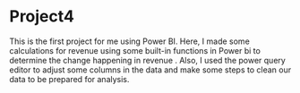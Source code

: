 # Project4
This is the first project for me using Power BI. Here, I made some calculations for revenue using some built-in functions in Power bi 
to determine the change happening in revenue . 
Also, I used the power query editor to adjust some columns in the data and make some steps to clean our data to be prepared for analysis.
